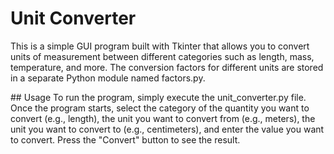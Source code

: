 ﻿# Unit Converter
This is a simple GUI program built with Tkinter that allows you to convert units of measurement between different categories such as length, mass, temperature, and more. The conversion factors for different units are stored in a separate Python module named factors.py.

﻿## Usage
To run the program, simply execute the unit_converter.py file. Once the program starts, select the category of the quantity you want to convert (e.g., length), the unit you want to convert from (e.g., meters), the unit you want to convert to (e.g., centimeters), and enter the value you want to convert. Press the "Convert" button to see the result.
